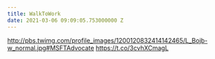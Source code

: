 ```yaml
---
title: WalkToWork
date: 2021-03-06 09:09:05.753000000 Z
---
```


 http://pbs.twimg.com/profile_images/1200120832414142465/L_Bojb-w_normal.jpg#MSFTAdvocate https://t.co/3cvhXCmagL
